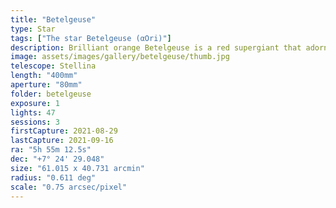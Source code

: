 ```yaml
---
title: "Betelgeuse"
type: Star
tags: ["The star Betelgeuse (αOri)"]
description: Brilliant orange Betelgeuse is a red supergiant that adorns Orion's shoulder and is one of the lagest stars the human eye can perceive. In our solar sytem, the edge of Betelgeuse would extend beyond the orbit of Mars. 
image: assets/images/gallery/betelgeuse/thumb.jpg
telescope: Stellina
length: "400mm"
aperture: "80mm"
folder: betelgeuse
exposure: 1
lights: 47
sessions: 3
firstCapture: 2021-08-29    
lastCapture: 2021-09-16
ra: "5h 55m 12.5s"
dec: "+7° 24' 29.048"
size: "61.015 x 40.731 arcmin"
radius: "0.611 deg"
scale: "0.75 arcsec/pixel"
---
```

